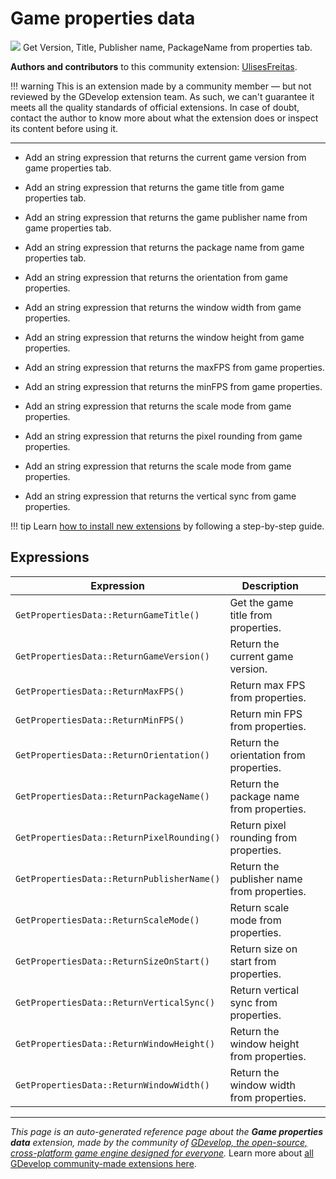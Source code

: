 # Game properties data

<img src="https://resources.gdevelop-app.com/assets/Icons/numeric.svg" class="extension-icon"></img>
Get Version, Title, Publisher name, PackageName from properties tab.

**Authors and contributors** to this community extension: [UlisesFreitas](https://gd.games/UlisesFreitas).

!!! warning
    This is an extension made by a community member — but not reviewed
    by the GDevelop extension team. As such, we can't guarantee it
    meets all the quality standards of official extensions. In case of
    doubt, contact the author to know more about what the extension
    does or inspect its content before using it.

---

* Add an string expression that returns the current game version from game properties tab.

* Add an string expression that returns the game title from game properties tab.
* Add an string expression that returns the game publisher name from game properties tab.
* Add an string expression that returns the package name from game properties tab.
* Add an string expression that returns the orientation from game properties.
* Add an string expression that returns the window width from game properties.
* Add an string expression that returns the window height from game properties.
* Add an string expression that returns the maxFPS from game properties.
* Add an string expression that returns the minFPS from game properties.
* Add an string expression that returns the scale mode from game properties.
* Add an string expression that returns the pixel rounding from game properties.
* Add an string expression that returns the scale mode from game properties.
* Add an string expression that returns the vertical sync from game properties.


!!! tip
    Learn [how to install new extensions](/gdevelop5/extensions/search) by following a step-by-step guide.

## Expressions

| Expression | Description |  |
|-----|-----|-----|
| `GetPropertiesData::ReturnGameTitle()` | Get the game title from properties. ||
| `GetPropertiesData::ReturnGameVersion()` | Return the current game version. ||
| `GetPropertiesData::ReturnMaxFPS()` | Return max FPS from properties. ||
| `GetPropertiesData::ReturnMinFPS()` | Return min FPS from properties. ||
| `GetPropertiesData::ReturnOrientation()` | Return the orientation from properties. ||
| `GetPropertiesData::ReturnPackageName()` | Return the package name from properties. ||
| `GetPropertiesData::ReturnPixelRounding()` | Return pixel rounding from properties. ||
| `GetPropertiesData::ReturnPublisherName()` | Return the publisher name from properties. ||
| `GetPropertiesData::ReturnScaleMode()` | Return scale mode from properties. ||
| `GetPropertiesData::ReturnSizeOnStart()` | Return size on start from properties. ||
| `GetPropertiesData::ReturnVerticalSync()` | Return vertical sync from properties. ||
| `GetPropertiesData::ReturnWindowHeight()` | Return the window height from properties. ||
| `GetPropertiesData::ReturnWindowWidth()` | Return the window width from properties. ||

---

*This page is an auto-generated reference page about the **Game properties data** extension, made by the community of [GDevelop, the open-source, cross-platform game engine designed for everyone](https://gdevelop.io/).* Learn more about [all GDevelop community-made extensions here](/gdevelop5/extensions).